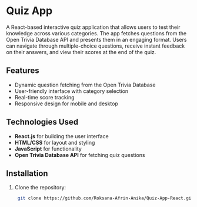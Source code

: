 # Quiz App

A React-based interactive quiz application that allows users to test their knowledge across various categories. The app fetches questions from the Open Trivia Database API and presents them in an engaging format. Users can navigate through multiple-choice questions, receive instant feedback on their answers, and view their scores at the end of the quiz.

## Features

- Dynamic question fetching from the Open Trivia Database
- User-friendly interface with category selection
- Real-time score tracking
- Responsive design for mobile and desktop

## Technologies Used

- **React.js** for building the user interface
- **HTML/CSS** for layout and styling
- **JavaScript** for functionality
- **Open Trivia Database API** for fetching quiz questions

## Installation

1. Clone the repository:
   ```bash
    git clone https://github.com/Roksana-Afrin-Anika/Quiz-App-React.git
